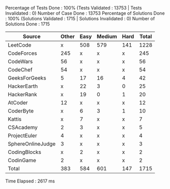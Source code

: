 
Percentage of Tests Done : 100% (Tests Validated : 13753 | Tests Invalidated : 0)
Number of Case Done : 13753
Percentage of Solutions Done : 100% (Solutions Validated : 1715 | Solutions Invalidated : 0)
Number of Solutions Done : 1715

| Source             | Other    | Easy     | Medium   | Hard     | Total    |
| ------------------ | -------- | -------- | -------- | -------- | -------- |
| LeetCode           | x        | 508      | 579      | 141      | 1228     |
| CodeForces         | 245      | x        | x        | x        | 245      |
| CodeWars           | 56       | x        | x        | x        | 56       |
| CodeChef           | 54       | x        | x        | x        | 54       |
| GeeksForGeeks      | 5        | 17       | 16       | 4        | 42       |
| HackerEarth        | x        | 22       | 3        | 0        | 25       |
| HackerRank         | x        | 19       | 0        | 1        | 20       |
| AtCoder            | 12       | x        | x        | x        | 12       |
| CoderByte          | x        | 6        | 3        | 1        | 10       |
| Kattis             | x        | 7        | x        | x        | 7        |
| CSAcademy          | 2        | 3        | x        | x        | 5        |
| ProjectEuler       | 4        | x        | x        | x        | 4        |
| SphereOnlineJudge  | 3        | x        | x        | x        | 3        |
| CodingBlocks       | x        | 2        | x        | x        | 2        |
| CodinGame          | 2        | x        | x        | x        | 2        |
| Total              | 383      | 584      | 601      | 147      | 1715     |

Time Elapsed : 2617 ms